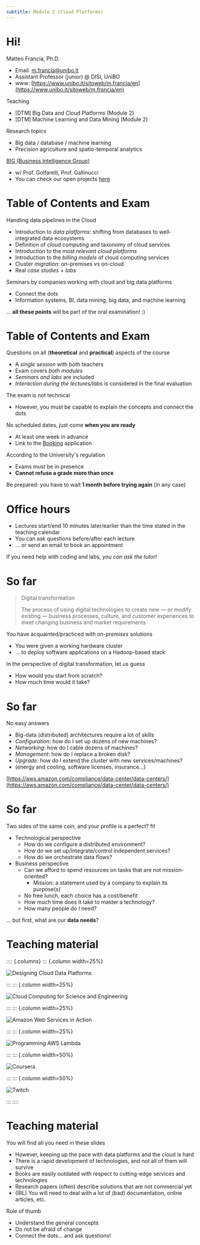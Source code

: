 ```yaml
---
subtitle: Module 2 (Cloud Platforms)
---
```


# Hi!

Matteo Francia, Ph.D.

- Email: m.francia@unibo.it
- Assistant Professor (junior) @ DISI, UniBO
- www: [https://www.unibo.it/sitoweb/m.francia/en](https://www.unibo.it/sitoweb/m.francia/en)

Teaching

- [DTM] Big Data and Cloud Platforms (Module 2)
- [DTM] Machine Learning and Data Mining (Module 2)

Research topics

- Big data / database / machine learning
- Precision agriculture and spatio-temporal analytics

[BIG (Business Intelligence Group)](https://big.csr.unibo.it/)

- w/ Prof. Golfarelli, Prof. Gallinucci
- You can check our open projects [here](https://big-unibo.github.io/thesis/)

# Table of Contents and Exam

Handling data pipelines in the Cloud

* Introduction to *data platforms*: shifting from databases to well-integrated data ecosystems
* Definition of *cloud computing* and taxonomy of cloud services
* Introduction to the most *relevant cloud platforms*
* Introduction to the *billing models* of cloud computing services
* Cluster *migration*: on-premises vs on-cloud
* Real *case studies + labs*

Seminars by companies working with cloud and big data platforms

* Connect the dots
* Information systems, BI, data mining, big data, and machine learning

... **all these points** will be part of the oral examination! :)

# Table of Contents and Exam

Questions on all (**theoretical** and **practical**) aspects of the course

* A *single session* with both teachers
* Exam covers *both modules*
* *Seminars and labs* are included
* *Interaction during the lectures/labs* is considered in the final evaluation

The exam is not technical

- However, you must be capable to explain the concepts and connect the dots

No scheduled dates, just come **when you are ready**

* At least one week in advance
* Link to the [Booking](https://outlook.office365.com/owa/calendar/BigDataandCloudPlatformsexams@live.unibo.it/bookings/) application

According to the University's regulation

* Exams must be in presence
* **Cannot refuse a grade more than once**

Be prepared: you have to wait **1 month before trying again** (in any case)

# Office hours

- Lectures start/end 10 minutes later/earlier than the time stated in the teaching calendar
- You can ask questions before/after each lecture
- ... or send an email to book an appointment

If you need help with coding and labs, *you can ask the tutor*!

# So far

> Digital transformation
>
> The process of using digital technologies to create new — or modify existing — business processes, culture, and customer experiences to meet changing business and market requirements


You have acquainted/practiced with *on-premises* solutions

* You were given a working hardware cluster
* ... to deploy software applications on a Hadoop-based stack

In the perspective of digital transformation, let us guess

* How would you start from scratch?
* How much time would it take?

# So far

No easy answers

* Big-data (distributed) architectures require a lot of skills
* *Configuration*: how do I set up dozens of new machines?
* *Networking*: how do I cable dozens of machines?
* *Management*: how do I replace a broken disk?
* *Upgrade*: how do I extend the cluster with new services/machines?
* (energy and cooling, software licenses, insurance...)

[https://aws.amazon.com/compliance/data-center/data-centers/](https://aws.amazon.com/compliance/data-center/data-centers/)

# So far

Two sides of the same coin, and your profile is a perfect? fit

* Technological perspective
  * How do we configure a distributed environment?
  * How do we set up/integrate/control independent services?
  * How do we orchestrate data flows?
* Business perspective
  * Can we afford to spend resources on tasks that are not mission-oriented?
    * Mission: a statement used by a company to explain its purpose(s)
  * No free lunch, each choice has a cost/benefit
  * How much time does it take to master a technology?
  * How many people do I need?

... but first, what are our **data needs**?

# Teaching material

:::: {.columns}
::: {.column width=25%}

![Designing Cloud Data Platforms](imgs/slides0.png)

:::
::: {.column width=25%}

![Cloud Computing for Science and Engineering](imgs/slides2.jpg)

:::
::: {.column width=25%}

![Amazon Web Services in Action](imgs/slides5.png)

:::
::: {.column width=25%}

![Programming AWS Lambda](imgs/slides1.jpg)

:::
::: {.column width=50%}

![Coursera](imgs/slides3.png)

:::
::: {.column width=50%}

![Twitch](imgs/slides4.png)

:::
::::

# Teaching material

You will find all you need in these slides

* However, keeping up the pace with data platforms and the cloud is hard
* There is a rapid development of technologies, and not all of them will survive
* Books are easily outdated with respect to cutting-edge services and technologies
* Research papers (often) describe solutions that are not commercial yet
* (IRL) You will need to deal with a lot of (bad) documentation, online articles, etc.

Rule of thumb

* Understand the general concepts
* Do not be afraid of change
* Connect the dots... and ask questions!